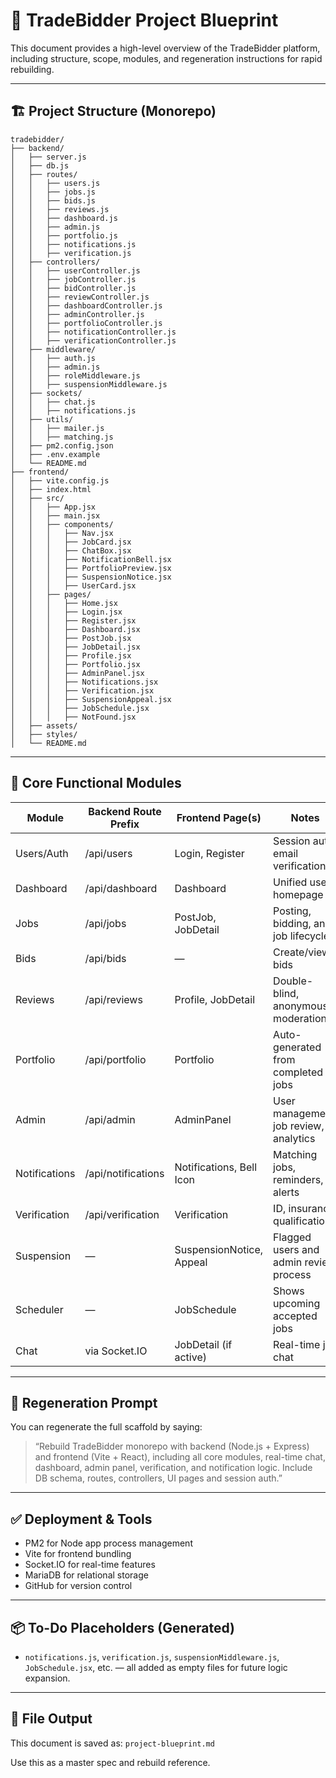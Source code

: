 
# 📘 TradeBidder Project Blueprint

This document provides a high-level overview of the TradeBidder platform, including structure, scope, modules, and regeneration instructions for rapid rebuilding.

---

## 🏗️ Project Structure (Monorepo)

```
tradebidder/
├── backend/
│   ├── server.js
│   ├── db.js
│   ├── routes/
│   │   ├── users.js
│   │   ├── jobs.js
│   │   ├── bids.js
│   │   ├── reviews.js
│   │   ├── dashboard.js
│   │   ├── admin.js
│   │   ├── portfolio.js
│   │   ├── notifications.js
│   │   ├── verification.js
│   ├── controllers/
│   │   ├── userController.js
│   │   ├── jobController.js
│   │   ├── bidController.js
│   │   ├── reviewController.js
│   │   ├── dashboardController.js
│   │   ├── adminController.js
│   │   ├── portfolioController.js
│   │   ├── notificationController.js
│   │   ├── verificationController.js
│   ├── middleware/
│   │   ├── auth.js
│   │   ├── admin.js
│   │   ├── roleMiddleware.js
│   │   ├── suspensionMiddleware.js
│   ├── sockets/
│   │   ├── chat.js
│   │   ├── notifications.js
│   ├── utils/
│   │   ├── mailer.js
│   │   ├── matching.js
│   ├── pm2.config.json
│   ├── .env.example
│   └── README.md
├── frontend/
│   ├── vite.config.js
│   ├── index.html
│   ├── src/
│   │   ├── App.jsx
│   │   ├── main.jsx
│   │   ├── components/
│   │   │   ├── Nav.jsx
│   │   │   ├── JobCard.jsx
│   │   │   ├── ChatBox.jsx
│   │   │   ├── NotificationBell.jsx
│   │   │   ├── PortfolioPreview.jsx
│   │   │   ├── SuspensionNotice.jsx
│   │   │   ├── UserCard.jsx
│   │   ├── pages/
│   │   │   ├── Home.jsx
│   │   │   ├── Login.jsx
│   │   │   ├── Register.jsx
│   │   │   ├── Dashboard.jsx
│   │   │   ├── PostJob.jsx
│   │   │   ├── JobDetail.jsx
│   │   │   ├── Profile.jsx
│   │   │   ├── Portfolio.jsx
│   │   │   ├── AdminPanel.jsx
│   │   │   ├── Notifications.jsx
│   │   │   ├── Verification.jsx
│   │   │   ├── SuspensionAppeal.jsx
│   │   │   ├── JobSchedule.jsx
│   │   │   ├── NotFound.jsx
│   ├── assets/
│   ├── styles/
│   └── README.md
```

---

## 🔧 Core Functional Modules

| Module         | Backend Route Prefix | Frontend Page(s)             | Notes                                     |
|----------------|----------------------|------------------------------|-------------------------------------------|
| Users/Auth     | /api/users           | Login, Register              | Session auth, email verification          |
| Dashboard      | /api/dashboard       | Dashboard                    | Unified user homepage                     |
| Jobs           | /api/jobs            | PostJob, JobDetail           | Posting, bidding, and job lifecycle       |
| Bids           | /api/bids            | —                            | Create/view bids                          |
| Reviews        | /api/reviews         | Profile, JobDetail           | Double-blind, anonymous, moderation       |
| Portfolio      | /api/portfolio       | Portfolio                    | Auto-generated from completed jobs        |
| Admin          | /api/admin           | AdminPanel                   | User management, job review, analytics    |
| Notifications  | /api/notifications   | Notifications, Bell Icon     | Matching jobs, reminders, alerts          |
| Verification   | /api/verification    | Verification                 | ID, insurance, qualifications             |
| Suspension     | —                    | SuspensionNotice, Appeal     | Flagged users and admin review process    |
| Scheduler      | —                    | JobSchedule                  | Shows upcoming accepted jobs              |
| Chat           | via Socket.IO        | JobDetail (if active)        | Real-time job chat                        |

---

## 🧠 Regeneration Prompt

You can regenerate the full scaffold by saying:

> “Rebuild TradeBidder monorepo with backend (Node.js + Express) and frontend (Vite + React), including all core modules, real-time chat, dashboard, admin panel, verification, and notification logic. Include DB schema, routes, controllers, UI pages and session auth.”

---

## ✅ Deployment & Tools

- PM2 for Node app process management
- Vite for frontend bundling
- Socket.IO for real-time features
- MariaDB for relational storage
- GitHub for version control

---

## 📦 To-Do Placeholders (Generated)

- `notifications.js`, `verification.js`, `suspensionMiddleware.js`, `JobSchedule.jsx`, etc. — all added as empty files for future logic expansion.

---

## 📁 File Output

This document is saved as: `project-blueprint.md`

Use this as a master spec and rebuild reference.
